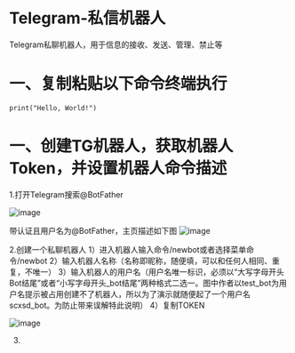 # Telegram-私信机器人
Telegram私聊机器人，用于信息的接收、发送、管理、禁止等
# 一、复制粘贴以下命令终端执行
```
print("Hello, World!")
```

# 一、创建TG机器人，获取机器人Token，并设置机器人命令描述
1.打开Telegram搜索@BotFather

![image](https://github.com/user-attachments/assets/c38accac-011d-4f78-9e54-c9e256493c14) 

  带认证且用户名为@BotFather，主页描述如下图
![image](https://github.com/user-attachments/assets/f4fb358d-8449-4a05-aa70-be5c9b639d8d)

2.创建一个私聊机器人
1）进入机器人输入命令/newbot或者选择菜单命令/newbot
2）输入机器人名称（名称即昵称，随便填，可以和任何人相同、重复，不唯一）
3）输入机器人的用户名（用户名唯一标识，必须以“大写字母开头Bot结尾”或者“小写字母开头_bot结尾”两种格式二选一。图中作者以test_bot为用户名提示被占用创建不了机器人，所以为了演示就随便起了一个用户名scxsd_bot。为防止带来误解特此说明）
4）复制TOKEN

![image](https://github.com/user-attachments/assets/3f04b164-7bea-4697-85a6-8a003820e34e)

3.
